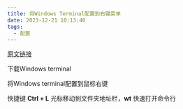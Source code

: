 ```yaml
---
title: 将Windows Terminal配置到右键菜单
date: 2023-12-21 10:13:40
tags:
  - 配置
---
```



[原文链接](https://www.zhihu.com/question/325948326)

下载Windows terminal

将Windows terminal配置到鼠标右键

快捷键 **Ctrl + L** 光标移动到文件夹地址栏，**wt** 快速打开命令行
